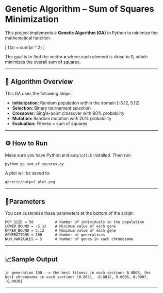 # Genetic Algorithm – Sum of Squares Minimization

This project implements a **Genetic Algorithm (GA)** in Python to minimize the mathematical function:

\[
f(x) = sum(xi ^ 2)
\]

The goal is to find the vector **x** where each element is close to 0, which minimizes the overall sum of squares.

---

## 🧠 Algorithm Overview

This GA uses the following steps:

- **Initialization:** Random population within the domain [-5.12, 5.12]
- **Selection:** Binary tournament selection
- **Crossover:** Single-point crossover with 80% probability
- **Mutation:** Random mutation with 20% probability
- **Evaluation:** Fitness = sum of squares

---

## ⚙️ How to Run

Make sure you have Python and `matplotlib` installed. Then run:

```bash
python ga_sum_of_squares.py
```

A plot will be saved to:
```
genetic/output_plot.png
```

---

## 🔧Parameters

You can customize these parameters at the bottom of the script:
```
POP_SIZE = 50          # Number of individuals in the population
LOWER_BOUND = -5.12    # Minimum value of each gene
UPPER_BOUND = 5.12     # Maximum value of each gene
GENERATIONS = 100      # Number of generations
NUM_VARIABLES = 5      # Number of genes in each chromosome
```
---
## 📈Sample Output

```
in generation 100 --> the best fitness in each section: 0.0008, the best chromosome in each section: [0.0031, -0.0012, 0.0005, 0.0007, -0.0020]
```

---



